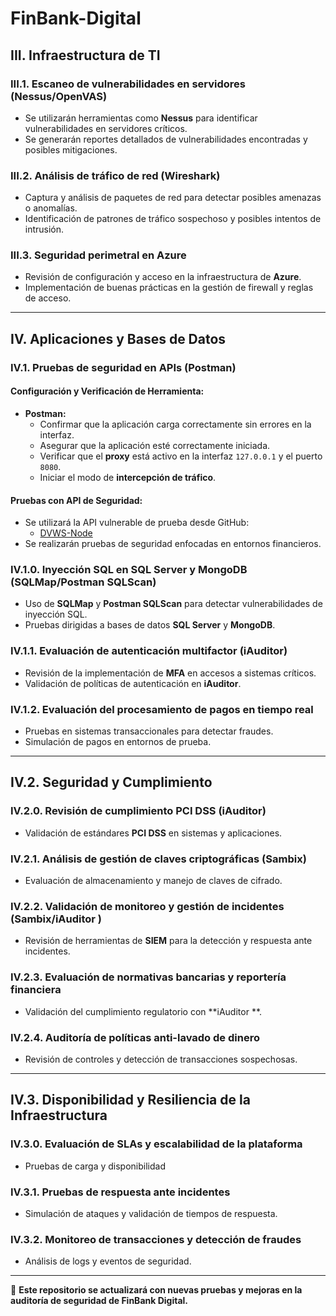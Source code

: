 # FinBank-Digital

## III. Infraestructura de TI
### III.1. Escaneo de vulnerabilidades en servidores (Nessus/OpenVAS)
- Se utilizarán herramientas como **Nessus** para identificar vulnerabilidades en servidores críticos.
- Se generarán reportes detallados de vulnerabilidades encontradas y posibles mitigaciones.

### III.2. Análisis de tráfico de red (Wireshark)
- Captura y análisis de paquetes de red para detectar posibles amenazas o anomalías.
- Identificación de patrones de tráfico sospechoso y posibles intentos de intrusión.

### III.3. Seguridad perimetral en Azure
- Revisión de configuración y acceso en la infraestructura de **Azure**.
- Implementación de buenas prácticas en la gestión de firewall y reglas de acceso.

---

## IV. Aplicaciones y Bases de Datos

### IV.1. Pruebas de seguridad en APIs (Postman)
#### Configuración y Verificación de Herramienta:

- **Postman:**
  - Confirmar que la aplicación carga correctamente sin errores en la interfaz.
  - Asegurar que la aplicación esté correctamente iniciada.
  - Verificar que el **proxy** está activo en la interfaz `127.0.0.1` y el puerto `8080`.
  - Iniciar el modo de **intercepción de tráfico**.

#### Pruebas con API de Seguridad:
- Se utilizará la API vulnerable de prueba desde GitHub:
  - [DVWS-Node](https://github.com/snoopysecurity/dvws-node)
- Se realizarán pruebas de seguridad enfocadas en entornos financieros.

### IV.1.0. Inyección SQL en SQL Server y MongoDB (SQLMap/Postman SQLScan)
- Uso de **SQLMap** y **Postman SQLScan** para detectar vulnerabilidades de inyección SQL.
- Pruebas dirigidas a bases de datos **SQL Server** y **MongoDB**.

### IV.1.1. Evaluación de autenticación multifactor (iAuditor)
- Revisión de la implementación de **MFA** en accesos a sistemas críticos.
- Validación de políticas de autenticación en **iAuditor**.

### IV.1.2. Evaluación del procesamiento de pagos en tiempo real
- Pruebas en sistemas transaccionales para detectar fraudes.
- Simulación de pagos en entornos de prueba.

---

## IV.2. Seguridad y Cumplimiento

### IV.2.0. Revisión de cumplimiento PCI DSS (iAuditor)
- Validación de estándares **PCI DSS** en sistemas y aplicaciones.

### IV.2.1. Análisis de gestión de claves criptográficas (Sambix)
- Evaluación de almacenamiento y manejo de claves de cifrado.

### IV.2.2. Validación de monitoreo y gestión de incidentes (Sambix/iAuditor )
- Revisión de herramientas de **SIEM** para la detección y respuesta ante incidentes.

### IV.2.3. Evaluación de normativas bancarias y reportería financiera
- Validación del cumplimiento regulatorio con **iAuditor **.

### IV.2.4. Auditoría de políticas anti-lavado de dinero
- Revisión de controles y detección de transacciones sospechosas.

---

## IV.3. Disponibilidad y Resiliencia de la Infraestructura

### IV.3.0. Evaluación de SLAs y escalabilidad de la plataforma
- Pruebas de carga y disponibilidad

### IV.3.1. Pruebas de respuesta ante incidentes
- Simulación de ataques y validación de tiempos de respuesta.

### IV.3.2. Monitoreo de transacciones y detección de fraudes
- Análisis de logs y eventos de seguridad.

---

📌 **Este repositorio se actualizará con nuevas pruebas y mejoras en la auditoría de seguridad de FinBank Digital.**
